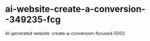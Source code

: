 # ai-website-create-a-conversion--349235-fcg
AI-generated website: create-a-conversion-focused-5002
